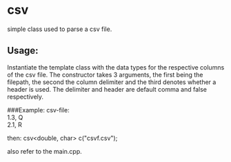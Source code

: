 # csv

simple class used to parse a csv file. 


## Usage:
Instantiate the template class with the data types for the respective columns of the csv file.
The constructor takes 3 arguments, the first being the filepath, the second the column delimiter and the third denotes 
whether a header is used. The delimiter and header are default comma and false respectively.

###Example:
csv-file:  
1.3, Q  
2.1, R  

then:
csv<double, char> c("csvf.csv");

also refer to the main.cpp.
